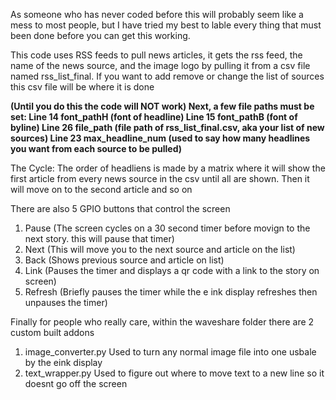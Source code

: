 As someone who has never coded before this will probably seem like a mess to most people,
but I have tried my best to lable every thing that must been done before you can get this working.

This code uses RSS feeds to pull news articles, it gets the rss feed, the name of the news source, and the image logo by pulling it from a csv file named rss_list_final.
If you want to add remove or change the list of sources this csv file will be where it is done

**(Until you do this the code will NOT work)
Next, a few file paths must be set:
Line 14 font_pathH (font of headline)
Line 15 font_pathB (font of byline)
Line 26 file_path (file path of rss_list_final.csv, aka your list of new sources)
Line 23 max_headline_num (used to say how many headlines you want from each source to be pulled)**

The Cycle:
  The order of headliens is made by a matrix where it will show the first article from every news source in the csv until all are shown. Then it will move on to the second article and so on

There are also 5 GPIO buttons that control the screen
  1. Pause (The screen cycles on a 30 second timer before movign to the next story. this will pause that timer)
  2. Next (This will move you to the next source and article on the list)
  3. Back (Shows previous source and article on list)
  4. Link (Pauses the timer and displays a qr code with a link to the story on screen)
  5. Refresh (Briefly pauses the timer while the e ink display refreshes then unpauses the timer)

Finally for people who really care, within the waveshare folder there are 2 custom built addons
  1. image_converter.py Used to turn any normal image file into one usbale by the eink display
  2. text_wrapper.py Used to figure out where to move text to a new line so it doesnt go off the screen
